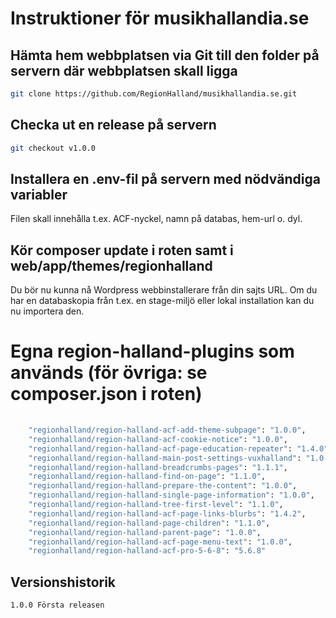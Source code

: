 # Instruktioner för musikhallandia.se


## Hämta hem webbplatsen via Git till den folder på servern där webbplatsen skall ligga

```sh
git clone https://github.com/RegionHalland/musikhallandia.se.git
```

## Checka ut en release på servern

```sh
git checkout v1.0.0
```

## Installera en .env-fil på servern med nödvändiga variabler
Filen skall innehålla t.ex. ACF-nyckel, namn på databas, hem-url o. dyl. 

## Kör composer update i roten samt i web/app/themes/regionhalland
Du bör nu kunna nå Wordpress webbinstallerare från din sajts URL. Om du har en databaskopia från t.ex. en stage-miljö eller lokal installation kan du nu importera den. 


# Egna region-halland-plugins som används (för övriga: se composer.json i roten)

```sh
    
    "regionhalland/region-halland-acf-add-theme-subpage": "1.0.0",
    "regionhalland/region-halland-acf-cookie-notice": "1.0.0",
    "regionhalland/region-halland-acf-page-education-repeater": "1.4.0",
    "regionhalland/region-halland-main-post-settings-vuxhalland": "1.0.1",
    "regionhalland/region-halland-breadcrumbs-pages": "1.1.1",
    "regionhalland/region-halland-find-on-page": "1.1.0",
    "regionhalland/region-halland-prepare-the-content": "1.0.0",
    "regionhalland/region-halland-single-page-information": "1.0.0",
    "regionhalland/region-halland-tree-first-level": "1.1.0",
    "regionhalland/region-halland-acf-page-links-blurbs": "1.4.2",
    "regionhalland/region-halland-page-children": "1.1.0",
    "regionhalland/region-halland-parent-page": "1.0.0",
    "regionhalland/region-halland-acf-page-menu-text": "1.0.0",
    "regionhalland/region-halland-acf-pro-5-6-8": "5.6.8"
  ```
    
## Versionshistorik
    
    1.0.0 Första releasen
